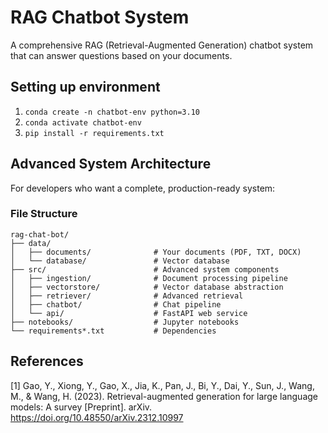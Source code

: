 # RAG Chatbot System

A comprehensive RAG (Retrieval-Augmented Generation) chatbot system that can answer questions based on your documents.

## Setting up environment
1. `conda create -n chatbot-env python=3.10`
2. `conda activate chatbot-env`
3. `pip install -r requirements.txt`

## Advanced System Architecture

For developers who want a complete, production-ready system:

### File Structure
```
rag-chat-bot/
├── data/
│   ├── documents/              # Your documents (PDF, TXT, DOCX)
│   └── database/               # Vector database
├── src/                        # Advanced system components
│   ├── ingestion/              # Document processing pipeline
│   ├── vectorstore/            # Vector database abstraction
│   ├── retriever/              # Advanced retrieval
│   ├── chatbot/                # Chat pipeline
│   └── api/                    # FastAPI web service
├── notebooks/                  # Jupyter notebooks
└── requirements*.txt           # Dependencies
```

## References

[1] Gao, Y., Xiong, Y., Gao, X., Jia, K., Pan, J., Bi, Y., Dai, Y., Sun, J., Wang, M., & Wang, H. (2023). Retrieval-augmented generation for large language models: A survey [Preprint]. arXiv. https://doi.org/10.48550/arXiv.2312.10997